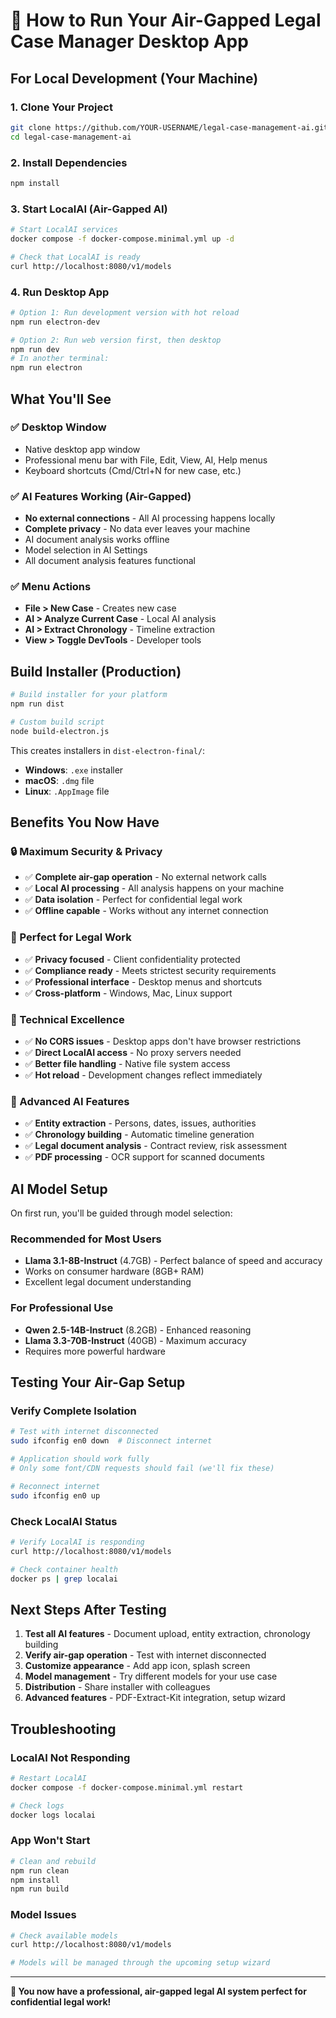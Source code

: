 # 🚀 How to Run Your Air-Gapped Legal Case Manager Desktop App

## For Local Development (Your Machine)

### 1. Clone Your Project
```bash
git clone https://github.com/YOUR-USERNAME/legal-case-management-ai.git
cd legal-case-management-ai
```

### 2. Install Dependencies
```bash
npm install
```

### 3. Start LocalAI (Air-Gapped AI)
```bash
# Start LocalAI services
docker compose -f docker-compose.minimal.yml up -d

# Check that LocalAI is ready
curl http://localhost:8080/v1/models
```

### 4. Run Desktop App
```bash
# Option 1: Run development version with hot reload
npm run electron-dev

# Option 2: Run web version first, then desktop
npm run dev
# In another terminal:
npm run electron
```

## What You'll See

### ✅ Desktop Window
- Native desktop app window
- Professional menu bar with File, Edit, View, AI, Help menus
- Keyboard shortcuts (Cmd/Ctrl+N for new case, etc.)

### ✅ AI Features Working (Air-Gapped)
- **No external connections** - All AI processing happens locally
- **Complete privacy** - No data ever leaves your machine
- AI document analysis works offline
- Model selection in AI Settings
- All document analysis features functional

### ✅ Menu Actions
- **File > New Case** - Creates new case
- **AI > Analyze Current Case** - Local AI analysis  
- **AI > Extract Chronology** - Timeline extraction
- **View > Toggle DevTools** - Developer tools

## Build Installer (Production)

```bash
# Build installer for your platform
npm run dist

# Custom build script
node build-electron.js
```

This creates installers in `dist-electron-final/`:
- **Windows**: `.exe` installer
- **macOS**: `.dmg` file  
- **Linux**: `.AppImage` file

## Benefits You Now Have

### 🔒 Maximum Security & Privacy
- ✅ **Complete air-gap operation** - No external network calls
- ✅ **Local AI processing** - All analysis happens on your machine
- ✅ **Data isolation** - Perfect for confidential legal work
- ✅ **Offline capable** - Works without any internet connection

### 🏢 Perfect for Legal Work
- ✅ **Privacy focused** - Client confidentiality protected
- ✅ **Compliance ready** - Meets strictest security requirements
- ✅ **Professional interface** - Desktop menus and shortcuts
- ✅ **Cross-platform** - Windows, Mac, Linux support

### 🚀 Technical Excellence
- ✅ **No CORS issues** - Desktop apps don't have browser restrictions
- ✅ **Direct LocalAI access** - No proxy servers needed
- ✅ **Better file handling** - Native file system access
- ✅ **Hot reload** - Development changes reflect immediately

### 🤖 Advanced AI Features
- ✅ **Entity extraction** - Persons, dates, issues, authorities
- ✅ **Chronology building** - Automatic timeline generation
- ✅ **Legal document analysis** - Contract review, risk assessment
- ✅ **PDF processing** - OCR support for scanned documents

## AI Model Setup

On first run, you'll be guided through model selection:

### Recommended for Most Users
- **Llama 3.1-8B-Instruct** (4.7GB) - Perfect balance of speed and accuracy
- Works on consumer hardware (8GB+ RAM)
- Excellent legal document understanding

### For Professional Use
- **Qwen 2.5-14B-Instruct** (8.2GB) - Enhanced reasoning
- **Llama 3.3-70B-Instruct** (40GB) - Maximum accuracy
- Requires more powerful hardware

## Testing Your Air-Gap Setup

### Verify Complete Isolation
```bash
# Test with internet disconnected
sudo ifconfig en0 down  # Disconnect internet

# Application should work fully
# Only some font/CDN requests should fail (we'll fix these)

# Reconnect internet
sudo ifconfig en0 up
```

### Check LocalAI Status
```bash
# Verify LocalAI is responding
curl http://localhost:8080/v1/models

# Check container health
docker ps | grep localai
```

## Next Steps After Testing

1. **Test all AI features** - Document upload, entity extraction, chronology building
2. **Verify air-gap operation** - Test with internet disconnected
3. **Customize appearance** - Add app icon, splash screen
4. **Model management** - Try different models for your use case
5. **Distribution** - Share installer with colleagues
6. **Advanced features** - PDF-Extract-Kit integration, setup wizard

## Troubleshooting

### LocalAI Not Responding
```bash
# Restart LocalAI
docker compose -f docker-compose.minimal.yml restart

# Check logs
docker logs localai
```

### App Won't Start
```bash
# Clean and rebuild
npm run clean
npm install
npm run build
```

### Model Issues
```bash
# Check available models
curl http://localhost:8080/v1/models

# Models will be managed through the upcoming setup wizard
```

---

**🎉 You now have a professional, air-gapped legal AI system perfect for confidential legal work!**